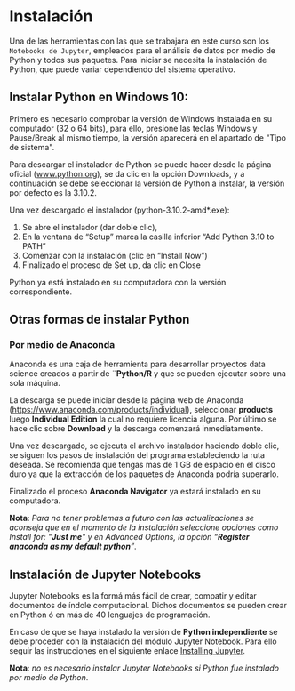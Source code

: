 # Instalación

Una de las herramientas con las que se trabajara en este curso son los `Notebooks de Jupyter`, empleados para el análisis de datos por medio de Python y todos sus paquetes.
Para iniciar se necesita la instalación de Python, que puede variar dependiendo del sistema operativo.

## Instalar Python en Windows 10:

Primero es necesario comprobar la versión de Windows instalada en su computador (32 o 64 bits), para ello, presione las teclas Windows y Pause/Break al mismo tiempo, la versión aparecerá en el apartado de  "Tipo de sistema".

Para descargar el instalador de Python se puede hacer desde la página oficial (www.python.org), se da clic en la opción Downloads, y a continuación se debe seleccionar la versión de Python a instalar, la versión por defecto es la 3.10.2.

Una vez descargado el instalador (python-3.10.2-amd*.exe):

1. Se abre el instalador (dar doble clic),
2. En la ventana de “Setup” marca la casilla inferior “Add Python 3.10 to PATH”
3. Comenzar con la instalación (clic en “Install Now”)
4. Finalizado el proceso de Set up, da clic en Close

Python ya está instalado en su computadora con la versión correspondiente.

## Otras formas de instalar Python

### Por medio de Anaconda

Anaconda es una caja de herramienta para desarrollar proyectos data science creados a partir de ¨**Python/R** y que se pueden ejecutar sobre una sola máquina.

La descarga se puede iniciar desde la página web de Anaconda (https://www.anaconda.com/products/individual), seleccionar **products** luego **Individual Edition** la cual no requiere licencia alguna. Por último se hace clic sobre **Download** y la descarga comenzará inmediatamente.

Una vez descargado, se ejecuta el archivo instalador haciendo doble clic, se siguen los pasos de instalación del programa estableciendo la ruta deseada. Se recomienda que tengas más de 1 GB de espacio en el disco duro ya que la extracción de los paquetes de Anaconda podría superarlo.

Finalizado el proceso **Anaconda Navigator** ya estará instalado en su computadora.

**Nota**: *Para no tener problemas a futuro con las actualizaciones se aconseja que en el momento de la instalación seleccione opciones como Install for: "**Just me**" y en Advanced Options, la opción “**Register anaconda as my default python**”*.

## Instalación de Jupyter Notebooks

Jupyter Notebooks es la formá más fácil de crear, compatir y editar documentos de índole computacional. Dichos documentos se pueden crear en Python ó en más de 40 lenguajes de programación.

En caso de que se haya instalado la versión de **Python independiente** se debe proceder con la instalación del módulo Jupyter Notebook. Para ello seguir las instrucciones en el siguiente enlace [Installing Jupyter](https://jupyter.org/install "Installing Jupyter").

**Nota**: *no es necesario instalar Jupyter Notebooks si Python fue instalado por medio de Python*.
